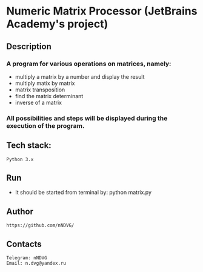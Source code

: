 # Numeric Matrix Processor (JetBrains Academy's project)

## Description
### A program for various operations on matrices, namely:
 - multiply a matrix by a number and display the result
 - multiply matix by matrix
 - matrix transposition
 - find the matrix determinant
 - inverse of a matrix
### All possibilities and steps will be displayed during the execution of the program. 

## Tech stack:
    Python 3.x 

## Run
 - It should be started from terminal by: python matrix.py 

## Author

    https://github.com/nNDVG/

## Contacts

    Telegram: nNDVG
    Email: n.dvg@yandex.ru
